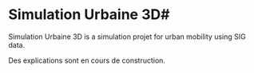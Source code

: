 # Simulation Urbaine 3D#

Simulation Urbaine 3D is a simulation projet for urban mobility using SIG data. 

Des explications sont en cours de construction.